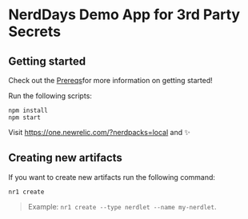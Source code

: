 # NerdDays Demo App for 3rd Party Secrets

## Getting started

Check out the [Prereqs](https://github.com/newrelic-experimental/nerd-days-v1/tree/main/third-party-secrets)for more information on getting started!

Run the following scripts:

```
npm install
npm start
```

Visit https://one.newrelic.com/?nerdpacks=local and :sparkles:

## Creating new artifacts

If you want to create new artifacts run the following command:

```
nr1 create
```

> Example: `nr1 create --type nerdlet --name my-nerdlet`.
